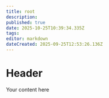 ```yaml
---
title: root
description: 
published: true
date: 2025-10-25T10:39:34.335Z
tags: 
editor: markdown
dateCreated: 2025-09-25T12:53:26.136Z
---
```


# Header
Your content here